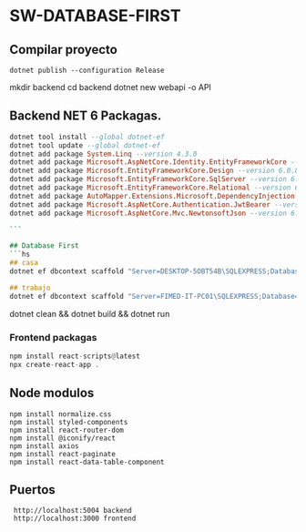 # SW-DATABASE-FIRST

## Compilar proyecto

```
dotnet publish --configuration Release
```

mkdir backend
cd backend
dotnet new webapi -o API

## Backend NET 6 Packagas.

````hs
dotnet tool install --global dotnet-ef
dotnet tool update --global dotnet-ef
dotnet add package System.Linq --version 4.3.0
dotnet add package Microsoft.AspNetCore.Identity.EntityFrameworkCore --version 6.0.8
dotnet add package Microsoft.EntityFrameworkCore.Design --version 6.0.8
dotnet add package Microsoft.EntityFrameworkCore.SqlServer --version 6.0.8
dotnet add package Microsoft.EntityFrameworkCore.Relational --version 6.0.8
dotnet add package AutoMapper.Extensions.Microsoft.DependencyInjection --version 11.0.0
dotnet add package Microsoft.AspNetCore.Authentication.JwtBearer --version 6.0.8
dotnet add package Microsoft.AspNetCore.Mvc.NewtonsoftJson --version 6.0.8

```

## Database First
```hs
## casa
dotnet ef dbcontext scaffold "Server=DESKTOP-5OBT54B\SQLEXPRESS;Database=SWF;Trusted_Connection=True;" Microsoft.EntityFrameworkCore.SqlServer -o Models -f

## trabajo
dotnet ef dbcontext scaffold "Server=FIMED-IT-PC01\SQLEXPRESS;Database=SWF;Trusted_Connection=True;" Microsoft.EntityFrameworkCore.SqlServer -o Models -c WebAppDbContext -f
````

dotnet clean && dotnet build && dotnet run

### Frontend packagas

```hs
npm install react-scripts@latest
npx create-react-app .
```

## Node modulos

```
npm install normalize.css
npm install styled-components
npm install react-router-dom
npm install @iconify/react
npm install axios
npm install react-paginate
npm install react-data-table-component
```

## Puertos

```
 http://localhost:5004 backend
 http://localhost:3000 frontend
```
